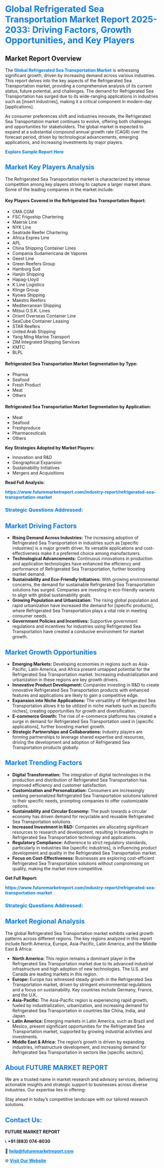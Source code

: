 <h1 style="color: #007BFF;">Global Refrigerated Sea Transportation Market Report 2025-2033: Driving Factors, Growth Opportunities, and Key Players</h1>

<section id="overview">
<h2>Market Report Overview</h2>
<p>The <a href="https://www.futuremarketreport.com/industry-report/refrigerated-sea-transportation-market" style="color: #007BFF; text-decoration: none;"><strong>Global Refrigerated Sea Transportation Market</strong></a> is witnessing significant growth, driven by increasing demand across various industries. This report delves into the key aspects of the Refrigerated Sea Transportation market, providing a comprehensive analysis of its current status, future potential, and challenges. The demand for Refrigerated Sea Transportation has surged due to its wide-ranging applications in industries such as [insert industries], making it a critical component in modern-day [applications].</p>
<p>As consumer preferences shift and industries innovate, the Refrigerated Sea Transportation market continues to evolve, offering both challenges and opportunities for stakeholders. The global market is expected to expand at a substantial compound annual growth rate (CAGR) over the forecast period, driven by technological advancements, emerging applications, and increasing investments by major players.</p>
</section>

<section id="overview">
<p><a href="https://www.futuremarketreport.com/request-sample/reportId=54905" style="color: #007BFF; text-decoration: none;"><strong>Explore Sample Report Here</strong></a></p>
</section>

<section id="key-players">
<h2 style="color: #007BFF;">Market Key Players Analysis</h2>
<p>The Refrigerated Sea Transportation market is characterized by intense competition among key players striving to capture a larger market share. Some of the leading companies in the market include:</p>
<h4>Key Players Covered in the Refrigerated Sea Transportation Report:</h4>
<ul><li>CMA CGM</li><li>FSC Frigoship Chartering</li><li>Maersk Line</li><li>NYK Line</li><li>Seatrade Reefer Chartering</li><li>Africa Expres Line</li><li>APL</li><li>China Shipping Container Lines</li><li>Compania Sudamericana de Vapores</li><li>Geest Line</li><li>Green Reefers Group</li><li>Hamburg Sud</li><li>Hanjin Shipping</li><li>Hapag-Lloyd</li><li>K Line Logistics</li><li>Klinge Group</li><li>Kyowa Shipping</li><li>Maestro Reefers</li><li>Mediterranean Shipping</li><li>Mitsui O.S.K. Lines</li><li>Orient Overseas Container Line</li><li>SeaCube Container Leasing</li><li>STAR Reefers</li><li>United Arab Shipping</li><li>Yang Ming Marine Transport</li><li>ZIM Integrated Shipping Services</li><li>KMTC</li><li>BLPL</li></ul>
<h4>Refrigerated Sea Transportation Market Segmentation by Type:</h4>
<ul><li>Pharma</li><li>Seafood</li><li>Fresh Product</li><li>Meat</li><li>Others</li></ul>

<h4>Refrigerated Sea Transportation Market Segmentation by Application:</h4>
<ul><li>Meat</li><li>Seafood</li><li>Freshproduce</li><li>Pharmaceuticals</li><li>Others</li></ul>
<p><strong>Key Strategies Adopted by Market Players:</strong></p>
<ul>
<li>Innovation and R&D</li>
<li>Geographical Expansion</li>
<li>Sustainability Initiatives</li>
<li>Mergers and Acquisitions</li>
</ul>
</section>

<section>
<p><strong>Read Full Analysis: </strong></p><a href="https://www.futuremarketreport.com/industry-report/refrigerated-sea-transportation-market" style="color: #007BFF; text-decoration: none;"><strong>https://www.futuremarketreport.com/industry-report/refrigerated-sea-transportation-market</strong></a>
<h3 style="color: #007BFF;">Strategic Questions Addressed:</h3>
</section>

<section id="driving-factors">
<h2 style="color: #007BFF;">Market Driving Factors</h2>
<ul>
<li><strong>Rising Demand Across Industries:</strong> The increasing adoption of Refrigerated Sea Transportation in industries such as [specific industries] is a major growth driver. Its versatile applications and cost-effectiveness make it a preferred choice among manufacturers.</li>
<li><strong>Technological Advancements:</strong> Continuous innovations in production and application technologies have enhanced the efficiency and performance of Refrigerated Sea Transportation, further boosting market demand.</li>
<li><strong>Sustainability and Eco-Friendly Initiatives:</strong> With growing environmental concerns, the demand for sustainable Refrigerated Sea Transportation solutions has surged. Companies are investing in eco-friendly variants to align with global sustainability goals.</li>
<li><strong>Growing Population and Urbanization:</strong> The rising global population and rapid urbanization have increased the demand for [specific products], where Refrigerated Sea Transportation plays a vital role in meeting consumer needs.</li>
<li><strong>Government Policies and Incentives:</strong> Supportive government regulations and incentives for industries using Refrigerated Sea Transportation have created a conducive environment for market growth.</li>
</ul>
</section>

<section id="growth-opportunities">
<h2 style="color: #007BFF;">Market Growth Opportunities</h2>
<ul>
<li><strong>Emerging Markets:</strong> Developing economies in regions such as Asia-Pacific, Latin America, and Africa present untapped potential for the Refrigerated Sea Transportation market. Increasing industrialization and urbanization in these regions are key growth drivers.</li>
<li><strong>Innovative Product Development:</strong> Companies investing in R&D to create innovative Refrigerated Sea Transportation products with enhanced features and applications are likely to gain a competitive edge.</li>
<li><strong>Expansion into Niche Applications:</strong> The versatility of Refrigerated Sea Transportation allows it to be utilized in niche markets such as [specific niches], creating opportunities for growth and diversification.</li>
<li><strong>E-commerce Growth:</strong> The rise of e-commerce platforms has created a surge in demand for Refrigerated Sea Transportation used in [specific applications], further boosting market growth.</li>
<li><strong>Strategic Partnerships and Collaborations:</strong> Industry players are forming partnerships to leverage shared expertise and resources, driving the development and adoption of Refrigerated Sea Transportation products globally.</li>
</ul>
</section>

<section id="trending-factors">
<h2 style="color: #007BFF;">Market Trending Factors</h2>
<ul>
<li><strong>Digital Transformation:</strong> The integration of digital technologies in the production and distribution of Refrigerated Sea Transportation has improved efficiency and customer satisfaction.</li>
<li><strong>Customization and Personalization:</strong> Consumers are increasingly seeking personalized Refrigerated Sea Transportation solutions tailored to their specific needs, prompting companies to offer customizable options.</li>
<li><strong>Sustainability and Circular Economy:</strong> The push towards a circular economy has driven demand for recyclable and reusable Refrigerated Sea Transportation solutions.</li>
<li><strong>Increased Investment in R&D:</strong> Companies are allocating significant resources to research and development, resulting in breakthroughs in Refrigerated Sea Transportation technology and applications.</li>
<li><strong>Regulatory Compliance:</strong> Adherence to strict regulatory standards, particularly in industries like [specific industries], is influencing product development and quality in the Refrigerated Sea Transportation market.</li>
<li><strong>Focus on Cost-Effectiveness:</strong> Businesses are exploring cost-efficient Refrigerated Sea Transportation solutions without compromising on quality, making the market more competitive.</li>
</ul>
</section>

<section>
<p><strong>Get Full Report: </strong></p><a href="https://www.futuremarketreport.com/industry-report/refrigerated-sea-transportation-market" style="color: #007BFF; text-decoration: none;"><strong>https://www.futuremarketreport.com/industry-report/refrigerated-sea-transportation-market</strong></a>
<h3 style="color: #007BFF;">Strategic Questions Addressed:</h3>
</section>


<section id="regional-analysis">
<h2 style="color: #007BFF;">Market Regional Analysis</h2>
<p>The global Refrigerated Sea Transportation market exhibits varied growth patterns across different regions. The key regions analyzed in this report include North America, Europe, Asia-Pacific, Latin America, and the Middle East & Africa:</p>
<ul>
<li><strong>North America:</strong> This region remains a dominant player in the Refrigerated Sea Transportation market due to its advanced industrial infrastructure and high adoption of new technologies. The U.S. and Canada are leading markets in this region.</li>
<li><strong>Europe:</strong> Europe has witnessed steady growth in the Refrigerated Sea Transportation market, driven by stringent environmental regulations and a focus on sustainability. Key countries include Germany, France, and the U.K.</li>
<li><strong>Asia-Pacific:</strong> The Asia-Pacific region is experiencing rapid growth, fueled by industrialization, urbanization, and increasing demand for Refrigerated Sea Transportation in countries like China, India, and Japan.</li>
<li><strong>Latin America:</strong> Emerging markets in Latin America, such as Brazil and Mexico, present significant opportunities for the Refrigerated Sea Transportation market, supported by growing industrial activities and investments.</li>
<li><strong>Middle East & Africa:</strong> The region’s growth is driven by expanding industries, infrastructure development, and increasing demand for Refrigerated Sea Transportation in sectors like [specific sectors].</li>
</ul>
</section>

<footer>
<h2 style="color: #007BFF;">About FUTURE MARKET REPORT</h2>
<p>We are a trusted name in market research and advisory services, delivering actionable insights and strategic support to businesses across diverse industries. Our expertise lies in offering:</p>

<p>Stay ahead in today’s competitive landscape with our tailored research solutions.</p>

<h2 style="color: #007BFF;">Contact Us:</h2>
<p><strong>FUTURE MARKET REPORT</strong></p>
<p>📞 <strong>+91 (883) 074-8030</strong></p>
<p>📧 <strong><a href="mailto:help@futuremarketreport.com" style="color: #007BFF;">help@futuremarketreport.com</a></strong></p>
<p>🌐 <strong><a href="https://www.futuremarketreport.com/" style="color: #007BFF;">Visit Our Website</a></strong></p>
</footer>